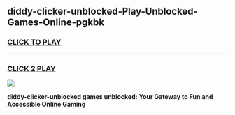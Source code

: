 
## diddy-clicker-unblocked-Play-Unblocked-Games-Online-pgkbk
<h3>
<a href="https://premium76.site?title=diddy-clicker-unblocked&ref=25A">CLICK TO PLAY</a></h3>
<hr>

<h3>
<a href="https://premium76.site?title=diddy-clicker-unblocked&ref=25A">CLICK 2 PLAY</a>
  
</h3>

<a href="https://premium76.site?title=diddy-clicker-unblocked&ref=25A"><img src="https://clearcache.store/games.png"></a>


**diddy-clicker-unblocked games unblocked: Your Gateway to Fun and Accessible Online Gaming**
